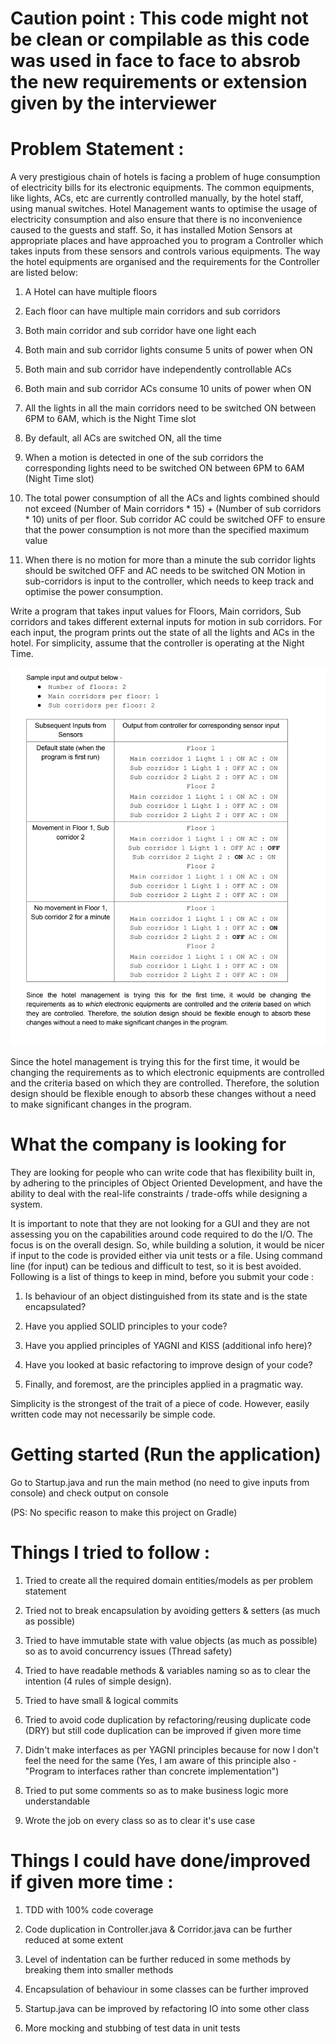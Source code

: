 # Caution point : This code might not be clean or compilable as this code was used in face to face to absrob the new requirements or extension given by the interviewer

# Problem Statement :

A very prestigious chain of hotels is facing a problem of huge consumption of electricity bills for
its electronic equipments. The common equipments, like lights, ACs, etc are currently controlled
manually, by the hotel staff, using manual switches. Hotel Management wants to optimise the
usage of electricity consumption and also ensure that there is no inconvenience caused to the
guests and staff. So, it has installed Motion Sensors at appropriate places and have approached
you to program a Controller which takes inputs from these sensors and controls various
equipments.
The way the hotel equipments are organised and the requirements for the Controller are listed
below:

1. A Hotel can have multiple floors

2. Each floor can have multiple main corridors and sub corridors
   
3. Both main corridor and sub corridor have one light each
   
4. Both main and sub corridor lights consume 5 units of power when ON
   
5. Both main and sub corridor have independently controllable ACs
   
6. Both main and sub corridor ACs consume 10 units of power when ON
   
7. All the lights in all the main corridors need to be switched ON between 6PM to 6AM, which is the Night Time slot
   
8. By default, all ACs are switched ON, all the time
   
9. When a motion is detected in one of the sub corridors the corresponding lights need to be switched ON between 6PM 
   to 6AM (Night Time slot)
   
10. The total power consumption of all the ACs and lights combined should not exceed (Number of Main corridors * 15) + (Number of sub corridors * 10) 
    units of per floor. Sub corridor AC could be switched OFF to ensure that the power 
    consumption is not more than the specified maximum value
  
11. When there is no motion for more than a minute the sub corridor lights should be switched OFF and AC needs to be 
    switched ON Motion in sub-corridors is input to the controller, which needs to keep track and optimise the power 
    consumption.

Write a program that takes input values for Floors, Main corridors, Sub corridors and takes
different external inputs for motion in sub corridors. For each input, the program prints out the
state of all the lights and ACs in the hotel. For simplicity, assume that the controller is operating
at the Night Time.

![alt text](https://raw.githubusercontent.com/pulkitent/hotel-automation/master/Sample%20input%20and%20output.png)

Since the hotel management is trying this for the first time, it would be changing the
requirements as to which electronic equipments are controlled and the criteria based on which
they are controlled. Therefore, the solution design should be flexible enough to absorb these
changes without a need to make significant changes in the program.

# What the company is looking for

They are looking for people who can write code that has flexibility built in, by
adhering to the principles of Object Oriented Development, and have the ability to
deal with the real-life constraints / trade-offs while designing a system.

It is important to note that they are not looking for a GUI and they are not assessing
you on the capabilities around code required to do the I/O. The focus is on the
overall design. So, while building a solution, it would be nicer if input to the code
is provided either via unit tests or a file. Using command line (for input) can be
tedious and difficult to test, so it is best avoided.
Following is a list of things to keep in mind, before you submit your code :

1. Is behaviour of an object distinguished from its state and is the state
encapsulated?
   
2. Have you applied SOLID principles to your code?
   
3. Have you applied principles of YAGNI and KISS (additional info here)?
   
4. Have you looked at basic refactoring to improve design of your code?
   
5. Finally, and foremost, are the principles applied in a pragmatic way.

Simplicity is the strongest of the trait of a piece of code. However, easily
written code may not necessarily be simple code.

# Getting started (Run the application)

Go to Startup.java and run the main method (no need to give inputs from console) 
and check output on console 

(PS: No specific reason to make this project on Gradle)

# Things I tried to follow :

1. Tried to create all the required domain entities/models as per problem statement

2. Tried not to break encapsulation by avoiding getters & setters (as much as possible)

3. Tried to have immutable state with value objects (as much as possible) so as to avoid 
concurrency issues (Thread safety)

4. Tried to have readable methods & variables naming so as to clear the intention 
(4 rules of simple design).
 
5. Tried to have small & logical commits

6. Tried to avoid code duplication by refactoring/reusing duplicate code (DRY) 
but still code duplication can be improved if given more time

7. Didn't make interfaces as per YAGNI principles because for now I don't feel 
the need for the same (Yes, I am aware of this principle also - "Program to interfaces rather 
than concrete implementation")

8. Tried to put some comments so as to make business logic more understandable

9. Wrote the job on every class so as to clear it's use case


# Things I could have done/improved if given more time :

1. TDD with 100% code coverage

2. Code duplication in Controller.java & Corridor.java can be further reduced
at some extent

3. Level of indentation can be further reduced in some methods by breaking them into smaller methods

4. Encapsulation of behaviour in some classes can be further improved

5. Startup.java can be improved by refactoring IO into some other class

6. More mocking and stubbing of test data in unit tests
